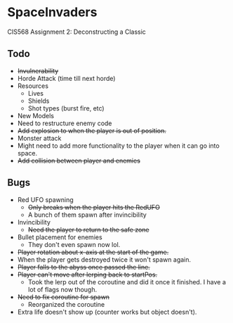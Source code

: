 # SpaceInvaders
CIS568 Assignment 2: Deconstructing a Classic

## Todo
- ~~Invulnerability~~
- Horde Attack (time till next horde)
- Resources
    - Lives
    - Shields
    - Shot types (burst fire, etc)
- New Models
- Need to restructure enemy code
- ~~Add explosion to when the player is out of position.~~
- Monster attack
- Might need to add more functionality to the player when it can go into space.
- ~~Add collision between player and enemies~~

## Bugs
- Red UFO spawning
    - ~~Only breaks when the player hits the RedUFO~~
    - A bunch of them spawn after invincibility
- Invincibility
    - ~~Need the player to return to the safe zone~~
- Bullet placement for enemies
    - They don't even spawn now lol.
- ~~Player rotation about x-axis at the start of the game.~~
- When the player gets destroyed twice it won't spawn again.
- ~~Player falls to the abyss once passed the line.~~
- ~~Player can't move after lerping back to startPos.~~ 
    - Took the lerp out of the coroutine and did it once it finished. I have a lot of flags now though.
- ~~Need to fix coroutine for spawn~~ 
    - Reorganized the coroutine
- Extra life doesn't show up (counter works but object doesn't).

